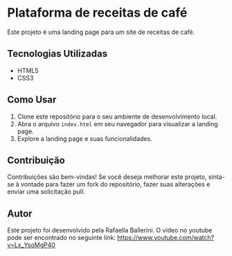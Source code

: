 # Plataforma de receitas de café

Este projeto é uma landing page para um site de receitas de café. 


## Tecnologias Utilizadas

- HTML5
- CSS3 

## Como Usar

1. Clone este repositório para o seu ambiente de desenvolvimento local.
2. Abra o arquivo `index.html` em seu navegador para visualizar a landing page.
3. Explore a landing page e suas funcionalidades.

## Contribuição

Contribuições são bem-vindas! Se você deseja melhorar este projeto, sinta-se à vontade para fazer um fork do repositório, fazer suas alterações e enviar uma solicitação pull.

## Autor

Este projeto foi desenvolvido pela Rafaella Ballerini. O vídeo no youtube pode ser encontrado no seguinte link: https://www.youtube.com/watch?v=Lx_YsoMgP40


